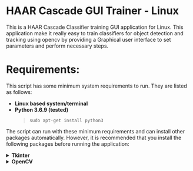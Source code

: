 # HAAR Cascade GUI Trainer - Linux
This is a HAAR Cascade Classifier training GUI application for Linux. This application make it really easy to train classifiers for object detection and tracking using opencv by providing a Graphical user interface to set parameters and perform necessary steps.

# Requirements:
This script has some minimum system requirements to run. They are listed as follows:
+ **Linux based system/terminal**
+ **Python 3.6.9 (tested)**
   > ` sudo apt-get install python3 ` 

The script can run with these minimum requirements and can install other packages automatically. However, it is recommended that you install the following packages before running the application:
<details>
<summary><b>Tkinter</b>
</summary>
This library is present by default in python3. But if still missing you can install it by using the following command provided:

> `sudo apt-get install python3-tk`
</details>
<details>
<summary><b>OpenCV</b>
</summary>
This library would not be install by default, you can install openCV with the following commad:

> `sudo apt-get install python3-opencv`
</details>